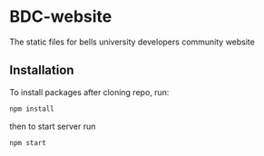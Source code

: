 # BDC-website

The static files for bells university developers community website

## Installation

To install packages after cloning repo, run:

```js
npm install
```

then to start server run

```js
npm start
```
